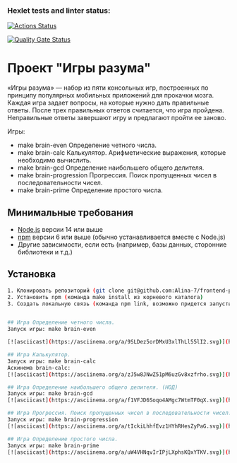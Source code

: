 ### Hexlet tests and linter status:
[![Actions Status](https://github.com/Alina-7/frontend-project-lvl1/actions/workflows/hexlet-check.yml/badge.svg)](https://github.com/Alina-7/frontend-project-lvl1/actions)

[![Quality Gate Status](https://sonarcloud.io/api/project_badges/measure?project=Alina-7_frontend-project-lvl1&metric=alert_status)](https://sonarcloud.io/summary/new_code?id=Alina-7_frontend-project-lvl1)



# Проект "Игры разума"

«Игры разума» — набор из пяти консольных игр, построенных по принципу популярных мобильных приложений для прокачки мозга. Каждая игра задает вопросы, на которые нужно дать правильные ответы. После трех правильных ответов считается, что игра пройдена. Неправильные ответы завершают игру и предлагают пройти ее заново. 

Игры:
- make brain-even Определение четного числа.
- make brain-calc Калькулятор. Арифметические выражения, которые необходимо вычислить.
- make brain-gcd Определение наибольшего общего делителя.
- make brain-progression Прогрессия. Поиск пропущенных чисел в последовательности чисел.
- make brain-prime Определение простого числа.

## Минимальные требования

- [Node.js](https://nodejs.org/) версии 14 или выше
- [npm](https://www.npmjs.com/) версии 6 или выше (обычно устанавливается вместе с Node.js)
- Другие зависимости, если есть (например, базы данных, сторонние библиотеки и т.д.)

## Установка
```bash
1. Клонировать репозиторий (git clone git@github.com:Alina-7/frontend-project-lvl1.git)
2. Установить npm (команда make install из корневого каталога)
3. Создать локальную связь (команда npm link, возможно придется запустить под sudo)


## Игра Определение четного числа.
Запуск игры: make brain-even

[![asciicast](https://asciinema.org/a/9SLDez5orDMxU3xlThLl55lI2.svg)](https://asciinema.org/a/9SLDez5orDMxU3xlThLl55lI2)

## Игра Калькулятор.
Запуск игры: make brain-calc 
Aскинемa brain-calc:
[![asciicast](https://asciinema.org/a/zJ5w8JNwZ51pM6uzGv8xzfrho.svg)](https://asciinema.org/a/zJ5w8JNwZ51pM6uzGv8xzfrho)

## Игра Определение наибольшего общего делителя. (НОД)
Запуск игры: make brain-gcd 
[![asciicast](https://asciinema.org/a/f1VFJD6Soqo4AMgc7WtmTF0qX.svg)](https://asciinema.org/a/f1VFJD6Soqo4AMgc7WtmTF0qX)

## Игра Прогрессия. Поиск пропущенных чисел в последовательности чисел.
Запуск игры: make brain-progression 
[![asciicast](https://asciinema.org/a/tIckiLhhfEvz1HYhRHesZyPaG.svg)](https://asciinema.org/a/tIckiLhhfEvz1HYhRHesZyPaG)

## Игра Определение простого числа.
Запуск игры: make brain-prime 
[![asciicast](https://asciinema.org/a/uW4VHNqvIrIPjLXphsKQxYTKV.svg)](https://asciinema.org/a/uW4VHNqvIrIPjLXphsKQxYTKV)






